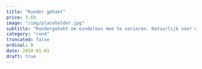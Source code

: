 ```yaml
---
title: "Runder gehakt"
price: 3.69
image: "/img/placeholder.jpg"
subtitle: "Rundergehakt om eindeloos mee te varieren. Natuurlijk voor een gewone gehaktbal, maar ook voor snackballetjes of soepballetjes of gebruik het geruld in pastasaus en ovengerechten."
category: "rund"
truncated: false
ordinal: 0
date: 2050-01-01
draft: true
---
```


